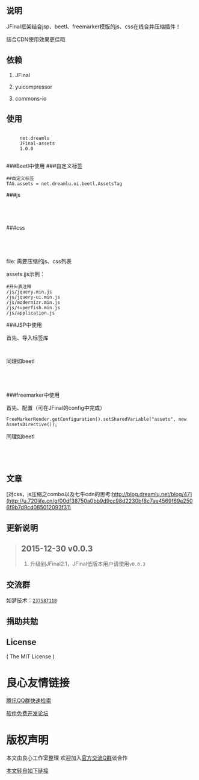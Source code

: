 ## 说明
JFinal框架结合jsp、beetl、freemarker模版的js、css在线合并压缩插件！

结合CDN使用效果更佳哦

## 依赖
1. JFinal

2. yuicompressor

3. commons-io

## 使用
```
 
     net.dreamlu 
     JFinal-assets 
     1.0.0 
 
```

###Beetl中使用
###自定义标签
```
##自定义标签
TAG.assets = net.dreamlu.ui.beetl.AssetsTag
```
###js
```
 
      
 
```
###css
```
 
     
 
```

file: 需要压缩的js、css列表

assets.jjs示例：
```
#开头表注释
/js/jquery.min.js
/js/jquery-ui.min.js
/js/modernizr.min.js
/js/superfish.min.js
/js/application.js
```

###JSP中使用

首先、导入标签库
```
 
```

同理如beetl
```
 
	  
 
```
###freemarker中使用

首先、配置（可在JFinal的config中完成）
``` 
FreeMarkerRender.getConfiguration().setSharedVariable("assets", new AssetsDirective());
```

同理如beetl
```
 
	  
 
```

## 文章
[对css，js压缩之combo以及七牛cdn的思考:http://blog.dreamlu.net/blog/47](http://u.720life.cn/g/00df38750a0bb9d9cc98d2230bf8c7ae4569f69e2506f9b7d9cd085012093f31)

## 更新说明
>## 2015-12-30 v0.0.3
>1. 升级到JFinal2.1，JFinal低版本用户请使用`v0.0.3`

## 交流群
如梦技术：[`237587118`](http://u.720life.cn/g/88d3be70c797d2a69a24ab56221f9e0339fd68ed2b2e8afb401b350bf89ee621350895f23a887010bf0fceab6151068c95510f7848d51fb24af9d86d62fc5912dbb2c589d3eb07c6e4c64e6a59309bff3dfb7cf066ec6a2b50f3cbf60d7224e7ef49026677f619501372c29136359ef8)

## 捐助共勉
 
 
 

 
 

## License

( The MIT License )


 # 良心友情链接

[腾讯QQ群快速检索](http://u.720life.cn/s/8cf73f7c)

[软件免费开发论坛](http://u.720life.cn/s/bbb01dc0)

# 版权声明 

本文由良心工作室整理 欢迎加入[官方交流Q群](https://u.720life.cn/s/f2316816)谈合作

[本文转自如下链接](http://u.720life.cn/g/2e71d0f0a5c601172267ba20d3a43c6e90d7096ab2fa9c817fbea87321dce6e42cad37ccd0f935e78cf2f8be680da44eb7c49ee197f822f101d4c1af342e9760)
